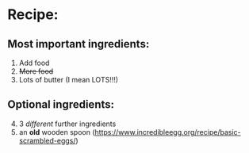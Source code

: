 # Recipe:

## Most important ingredients:
1. Add food
2. ~~More food~~
3. Lots of butter (I mean LOTS!!!)
## Optional ingredients:
4. 3 *different* further ingredients
5. an **old** wooden spoon
(https://www.incredibleegg.org/recipe/basic-scrambled-eggs/)
